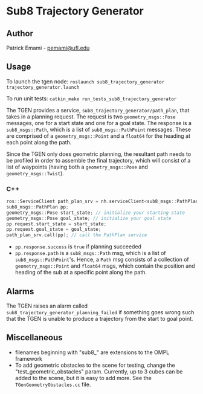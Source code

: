 # Sub8 Trajectory Generator #

## Author ##
Patrick Emami - pemami@ufl.edu

## Usage ##
To launch the tgen node: 
	`roslaunch sub8_trajectory_generator trajectory_generator.launch`

To run unit tests: 
	`catkin_make run_tests_sub8_trajectory_generator`

The TGEN provides a service, `sub8_trajectory_generator/path_plan`, that takes in a planning request. The request is two `geometry_msgs::Pose` messages, one for a start state and one for a goal state. The response is a `sub8_msgs::Path`, which is a list of `sub8_msgs::PathPoint` messages. These are comprised of a `geometry_msgs::Point` and a `float64` for the heading at each point along the path. 

Since the TGEN only does geometric planning, the resultant path needs to be profiled in order to assemble the final trajectory, which will consist of a list of waypoints (having both a `geometry_msgs::Pose` and `geometry_msgs::Twist`). 

### C++ 

```cpp 
ros::ServiceClient path_plan_srv = nh.serviceClient<sub8_msgs::PathPlan>("sub8_trajectory_generator/path_plan");
sub8_msgs::PathPlan pp;
geometry_msgs::Pose start_state; // initialize your starting state
geometry_msgs::Pose goal_state; // initialize your goal state
pp.request.start_state = start_state;
pp.request.goal_state = goal_state;
path_plan_srv.call(pp); // call the PathPlan service
```

* `pp.response.success` is `true` if planning succeeded
* `pp.response.path` is a `sub8_msgs::Path` msg, which is a list of `sub8_msgs::PathPoint`'s. Hence, a `Path` msg consists of a collection of `geometry_msgs::Point` and `float64` msgs, which contain the position and heading of the sub at a specific point along the path. 

## Alarms ##

The TGEN raises an alarm called `sub8_trajectory_generator_planning_failed` if something goes wrong such that the TGEN is unable to produce a trajectory from the start to goal point. 

## Miscellaneous ##

* filenames beginning with "sub8_" are extensions to the OMPL framework
* To add geometric obstacles to the scene for testing, change the "test_geometric_obstacles" param. Currently, up to 3 cubes can be added to the scene, but it is easy to add more. See the `TGenGeometryObstacles.cc` file. 

